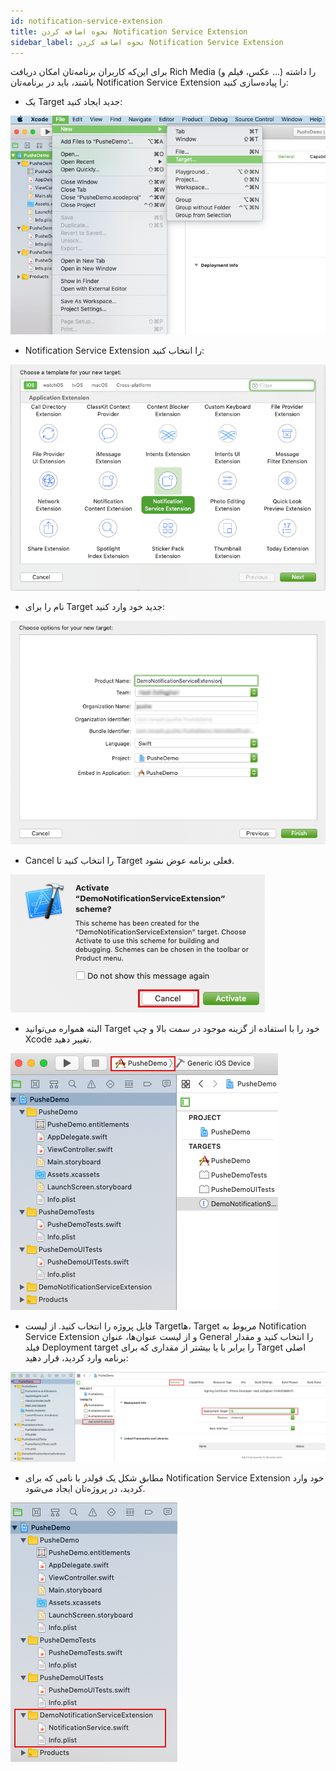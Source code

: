 ```yaml
---
id: notification-service-extension
title: نحوه اضافه کردن Notification Service Extension
sidebar_label: نحوه اضافه کردن Notification Service Extension
---
```


برای این‌که کاربران برنامه‌تان امکان دریافت Rich Media (عکس، فیلم و ...) را داشته باشند، باید در برنامه‌تان Notification Service Extension را پیاده‌سازی کنید:

* یک Target جدید ایجاد کنید:

![IOS IMAGE](/img/ios/07.notificationServiceExtension.png)

* Notification Service Extension را انتخاب کنید:

 ![IOS IMAGE](/img/ios/08.notificationServiceExtension.png)

* نام را برای Target جدید خود وارد کنید:

 ![IOS IMAGE](/img/ios/09.notificationServiceExtension.png)

* Cancel را انتخاب کنید تا Target فعلی برنامه عوض نشود.

 ![IOS IMAGE](/img/ios/10.notificationServiceExtension.png)

* البته همواره می‌توانید Target خود را با استفاده از گزینه موجود در سمت بالا و چپ Xcode تغییر دهید.

 ![IOS IMAGE](/img/ios/11.notificationServiceExtension.png)

* فایل پروژه را انتخاب کنید. از لیست Targetها، Target مربوط به Notification Service Extension و از لیست عنوان‌ها، عنوان General را انتخاب کنید و مقدار فیلد Deployment target را برابر با یا بیشتر از مقداری که برای Target اصلی برنامه وارد کردید، قرار دهید:

 ![IOS IMAGE](/img/ios/12.notificationServiceExtension.png)

* مطابق شکل یک فولدر با نامی که برای Notification Service Extension خود وارد کردید، در پروژه‌تان ایجاد می‌شود.

 ![IOS IMAGE](/img/ios/13.notificationServiceExtension.png)